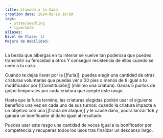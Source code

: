 ```yaml
---
title: Llamada a la Caza
creation date: 2024-02-16 18:09
tags:
  - state/seedling
  - type/note
aliases: 
Nivel de Clase: 14
Mejora de Habilidad:
---
```

La bestia que albergas en tu interior se vuelve tan poderosa que puedes transmitir su ferocidad a
otros Y conseguir resistencia de ellos cuando se unen a tu caza. 

Cuando te dejas llevar por la [[furia]], puedes elegir una cantidad de otras criaturas voluntarias que puedas ver a 30 pies o menos de ti igual a tu modificador por [[Constitución]] (mínimo una criatura). Ganas 5 puntos de golpe temporales por cada criatura que acepte este rasgo.

Hasta que la furia termine, las criaturas elegidas podrán usar el siguiente beneficio una vez en cada uno de sus turnos: cuando la criatura impacte a un objetivo con una [[tirada de ataque]] y le cause daño, podrá lanzar 1d6 y ganará un bonificador al daño igual al resultado.

Puedes usar este rasgo una cantidad de veces igual a tu bonificador por competencia y recuperas
todos los usos tras finalizar un descanso largo.


